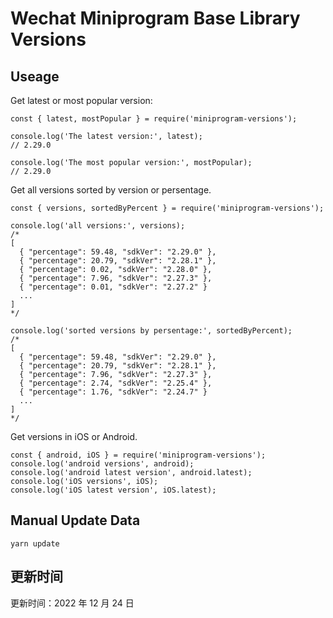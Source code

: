 
# Wechat Miniprogram Base Library Versions

## Useage

Get latest or most popular version:

```;
const { latest, mostPopular } = require('miniprogram-versions');

console.log('The latest version:', latest);
// 2.29.0

console.log('The most popular version:', mostPopular);
// 2.29.0

```

Get all versions sorted by version or persentage.

```
const { versions, sortedByPercent } = require('miniprogram-versions');

console.log('all versions:', versions);
/*
[
  { "percentage": 59.48, "sdkVer": "2.29.0" },
  { "percentage": 20.79, "sdkVer": "2.28.1" },
  { "percentage": 0.02, "sdkVer": "2.28.0" },
  { "percentage": 7.96, "sdkVer": "2.27.3" },
  { "percentage": 0.01, "sdkVer": "2.27.2" }
  ...
]
*/

console.log('sorted versions by persentage:', sortedByPercent);
/*
[
  { "percentage": 59.48, "sdkVer": "2.29.0" },
  { "percentage": 20.79, "sdkVer": "2.28.1" },
  { "percentage": 7.96, "sdkVer": "2.27.3" },
  { "percentage": 2.74, "sdkVer": "2.25.4" },
  { "percentage": 1.76, "sdkVer": "2.24.7" }
  ...
]
*/
```

Get versions in iOS or Android.

```
const { android, iOS } = require('miniprogram-versions');
console.log('android versions', android);
console.log('android latest version', android.latest);
console.log('iOS versions', iOS);
console.log('iOS latest version', iOS.latest);
```

## Manual Update Data

```
yarn update
```

## 更新时间

更新时间：2022 年 12 月 24 日

